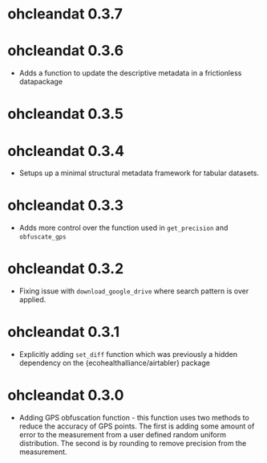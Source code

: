 # ohcleandat 0.3.7

# ohcleandat 0.3.6

* Adds a function to update the descriptive metadata in a frictionless datapackage

# ohcleandat 0.3.5

# ohcleandat 0.3.4

* Setups up a minimal structural metadata framework for tabular datasets. 

# ohcleandat 0.3.3

* Adds more control over the function used in `get_precision` and `obfuscate_gps`

# ohcleandat 0.3.2

* Fixing issue with `download_google_drive` where search pattern is over applied.

# ohcleandat 0.3.1

* Explicitly adding `set_diff` function which was previously a hidden dependency on the {ecohealthalliance/airtabler} package

# ohcleandat 0.3.0

* Adding GPS obfuscation function - this function uses two methods to reduce the
accuracy of GPS points. The first is adding some amount of error to the measurement
from a user defined random uniform distribution. The second is by rounding to
remove precision from the measurement. 
